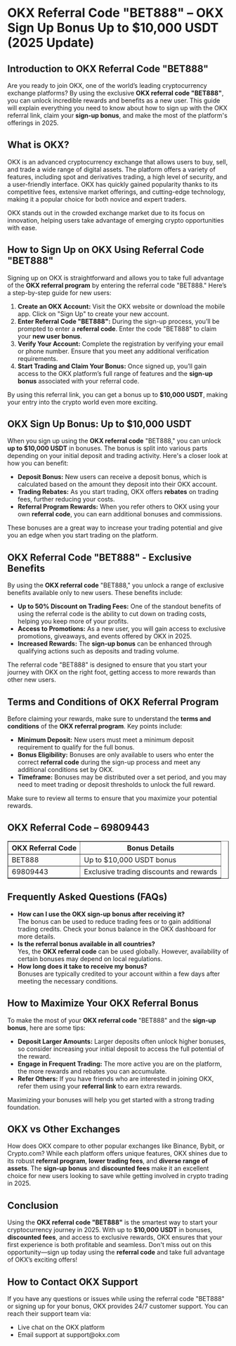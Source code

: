 <h1>OKX Referral Code "BET888" – OKX Sign Up Bonus Up to $10,000 USDT (2025 Update)</h1>

<h2>Introduction to OKX Referral Code "BET888"</h2>
<p>Are you ready to join OKX, one of the world’s leading cryptocurrency exchange platforms? By using the exclusive <strong>OKX referral code "BET888"</strong>, you can unlock incredible rewards and benefits as a new user. This guide will explain everything you need to know about how to sign up with the OKX referral link, claim your <strong>sign-up bonus</strong>, and make the most of the platform's offerings in 2025.</p>

<h2>What is OKX?</h2>
<p>OKX is an advanced cryptocurrency exchange that allows users to buy, sell, and trade a wide range of digital assets. The platform offers a variety of features, including spot and derivatives trading, a high level of security, and a user-friendly interface. OKX has quickly gained popularity thanks to its competitive fees, extensive market offerings, and cutting-edge technology, making it a popular choice for both novice and expert traders.</p>
<p>OKX stands out in the crowded exchange market due to its focus on innovation, helping users take advantage of emerging crypto opportunities with ease.</p>

<h2>How to Sign Up on OKX Using Referral Code "BET888"</h2>
<p>Signing up on OKX is straightforward and allows you to take full advantage of the <strong>OKX referral program</strong> by entering the referral code "BET888." Here’s a step-by-step guide for new users:</p>
<ol>
    <li><strong>Create an OKX Account:</strong> Visit the OKX website or download the mobile app. Click on "Sign Up" to create your new account.</li>
    <li><strong>Enter Referral Code "BET888":</strong> During the sign-up process, you’ll be prompted to enter a <strong>referral code</strong>. Enter the code "BET888" to claim your <strong>new user bonus</strong>.</li>
    <li><strong>Verify Your Account:</strong> Complete the registration by verifying your email or phone number. Ensure that you meet any additional verification requirements.</li>
    <li><strong>Start Trading and Claim Your Bonus:</strong> Once signed up, you’ll gain access to the OKX platform’s full range of features and the <strong>sign-up bonus</strong> associated with your referral code.</li>
</ol>
<p>By using this referral link, you can get a bonus up to <strong>$10,000 USDT</strong>, making your entry into the crypto world even more exciting.</p>

<h2>OKX Sign Up Bonus: Up to $10,000 USDT</h2>
<p>When you sign up using the <strong>OKX referral code</strong> "BET888," you can unlock <strong>up to $10,000 USDT</strong> in bonuses. The bonus is split into various parts depending on your initial deposit and trading activity. Here's a closer look at how you can benefit:</p>
<ul>
    <li><strong>Deposit Bonus:</strong> New users can receive a deposit bonus, which is calculated based on the amount they deposit into their OKX account.</li>
    <li><strong>Trading Rebates:</strong> As you start trading, OKX offers <strong>rebates</strong> on trading fees, further reducing your costs.</li>
    <li><strong>Referral Program Rewards:</strong> When you refer others to OKX using your own <strong>referral code</strong>, you can earn additional bonuses and commissions.</li>
</ul>
<p>These bonuses are a great way to increase your trading potential and give you an edge when you start trading on the platform.</p>

<h2>OKX Referral Code "BET888" - Exclusive Benefits</h2>
<p>By using the <strong>OKX referral code</strong> "BET888," you unlock a range of exclusive benefits available only to new users. These benefits include:</p>
<ul>
    <li><strong>Up to 50% Discount on Trading Fees:</strong> One of the standout benefits of using the referral code is the ability to cut down on trading costs, helping you keep more of your profits.</li>
    <li><strong>Access to Promotions:</strong> As a new user, you will gain access to exclusive promotions, giveaways, and events offered by OKX in 2025.</li>
    <li><strong>Increased Rewards:</strong> The <strong>sign-up bonus</strong> can be enhanced through qualifying actions such as deposits and trading volume.</li>
</ul>
<p>The referral code "BET888" is designed to ensure that you start your journey with OKX on the right foot, getting access to more rewards than other new users.</p>

<h2>Terms and Conditions of OKX Referral Program</h2>
<p>Before claiming your rewards, make sure to understand the <strong>terms and conditions</strong> of the <strong>OKX referral program</strong>. Key points include:</p>
<ul>
    <li><strong>Minimum Deposit:</strong> New users must meet a minimum deposit requirement to qualify for the full bonus.</li>
    <li><strong>Bonus Eligibility:</strong> Bonuses are only available to users who enter the correct <strong>referral code</strong> during the sign-up process and meet any additional conditions set by OKX.</li>
    <li><strong>Timeframe:</strong> Bonuses may be distributed over a set period, and you may need to meet trading or deposit thresholds to unlock the full reward.</li>
</ul>
<p>Make sure to review all terms to ensure that you maximize your potential rewards.</p>

<h2>OKX Referral Code – 69809443</h2>
<table border="1">
    <tr>
        <th>OKX Referral Code</th>
        <th>Bonus Details</th>
    </tr>
    <tr>
        <td>BET888</td>
        <td>Up to $10,000 USDT bonus</td>
    </tr>
    <tr>
        <td>69809443</td>
        <td>Exclusive trading discounts and rewards</td>
    </tr>
</table>

<h2>Frequently Asked Questions (FAQs)</h2>
<ul>
    <li><strong>How can I use the OKX sign-up bonus after receiving it?</strong><br>
        The bonus can be used to reduce trading fees or to gain additional trading credits. Check your bonus balance in the OKX dashboard for more details.</li>
    <li><strong>Is the referral bonus available in all countries?</strong><br>
        Yes, the <strong>OKX referral code</strong> can be used globally. However, availability of certain bonuses may depend on local regulations.</li>
    <li><strong>How long does it take to receive my bonus?</strong><br>
        Bonuses are typically credited to your account within a few days after meeting the necessary conditions.</li>
</ul>

<h2>How to Maximize Your OKX Referral Bonus</h2>
<p>To make the most of your <strong>OKX referral code</strong> "BET888" and the <strong>sign-up bonus</strong>, here are some tips:</p>
<ul>
    <li><strong>Deposit Larger Amounts:</strong> Larger deposits often unlock higher bonuses, so consider increasing your initial deposit to access the full potential of the reward.</li>
    <li><strong>Engage in Frequent Trading:</strong> The more active you are on the platform, the more rewards and rebates you can accumulate.</li>
    <li><strong>Refer Others:</strong> If you have friends who are interested in joining OKX, refer them using your <strong>referral link</strong> to earn extra rewards.</li>
</ul>
<p>Maximizing your bonuses will help you get started with a strong trading foundation.</p>

<h2>OKX vs Other Exchanges</h2>
<p>How does OKX compare to other popular exchanges like Binance, Bybit, or Crypto.com? While each platform offers unique features, OKX shines due to its robust <strong>referral program</strong>, <strong>lower trading fees</strong>, and <strong>diverse range of assets</strong>. The <strong>sign-up bonus</strong> and <strong>discounted fees</strong> make it an excellent choice for new users looking to save while getting involved in crypto trading in 2025.</p>

<h2>Conclusion</h2>
<p>Using the <strong>OKX referral code "BET888"</strong> is the smartest way to start your cryptocurrency journey in 2025. With up to <strong>$10,000 USDT</strong> in bonuses, <strong>discounted fees</strong>, and access to exclusive rewards, OKX ensures that your first experience is both profitable and seamless. Don't miss out on this opportunity—sign up today using the <strong>referral code</strong> and take full advantage of OKX’s exciting offers!</p>

<h2>How to Contact OKX Support</h2>
<p>If you have any questions or issues while using the referral code "BET888" or signing up for your bonus, OKX provides 24/7 customer support. You can reach their support team via:</p>
<ul>
    <li>Live chat on the OKX platform</li>
    <li>Email support at support@okx.com</li>
</ul>

</body>
</html>
